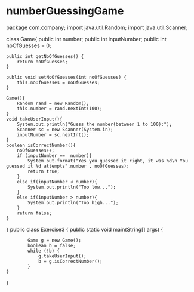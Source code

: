 # numberGuessingGame
package com.company;
import java.util.Random;
import java.util.Scanner;

class Game{
    public int number;
    public int inputNumber;
    public int noOfGuesses = 0;

    public int getNoOfGuesses() {
        return noOfGuesses;
    }

    public void setNoOfGuesses(int noOfGuesses) {
        this.noOfGuesses = noOfGuesses;
    }

    Game(){
        Random rand = new Random();
        this.number = rand.nextInt(100);
    }
    void takeUserInput(){
        System.out.println("Guess the number(between 1 to 100):");
        Scanner sc = new Scanner(System.in);
        inputNumber = sc.nextInt();
    }
    boolean isCorrectNumber(){
        noOfGuesses++;
        if (inputNumber ==  number){
            System.out.format("Yes you guessed it right, it was %d\n You guessed it %d attempts",number , noOfGuesses);
            return true;
        }
        else if(inputNumber < number){
            System.out.println("Too low...");
        }
        else if(inputNumber > number){
            System.out.println("Too high...");
        }
        return false;
    }
}
public class Exercise3 {
    public static void main(String[] args) {

            Game g = new Game();
            boolean b = false;
            while (!b) {
                g.takeUserInput();
                b = g.isCorrectNumber();
            }
    }
}
